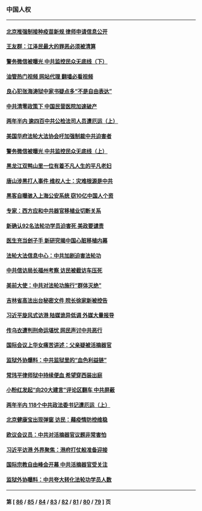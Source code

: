 ### 中国人权
---
#### [北京推强制接种疫苗新规 律师申请信息公开](../../pages/ncid278/n13775519.md?07080045) 
#### [王友群：江泽民最大的罪恶必须被清算](../../pages/ncid278/n13775167.md?07080045) 
#### [警务微信被曝光 中共监控民众无底线（下）](../../pages/ncid278/n13774421.md?07080045) 
#### [油管热门视频 网站代理 翻墙必看视频](http://209.222.30.114:81/youtube.html?07080045)
#### [良心犯张海涛狱中家书疑点多“不是自由表达”](../../pages/ncid278/n13775029.md?07080045) 
#### [中共清零政策下 中国民营医院加速破产](../../pages/ncid278/n13774881.md?07080045) 
#### [两年半内 逾四百中共公检法司人员遭厄运（上）](../../pages/ncid278/n13767733.md?07080045) 
#### [美国华府法轮大法协会吁加强制裁中共迫害者](../../pages/ncid278/n13774396.md?07080045) 
#### [警务微信被曝光 中共监控民众无底线（上）](../../pages/ncid278/n13774420.md?07080045) 
#### [黑龙江双鸭山里一位有着不凡人生的平凡老妇](../../pages/ncid278/n13774224.md?07080045) 
#### [唐山涉黑打人事件 维权人士：灾难根源是中共](../../pages/ncid278/n13773534.md?07080045) 
#### [黑客自曝骇入上海公安系统 窃10亿中国人个资](../../pages/ncid278/n13773395.md?07080045) 
#### [专家：西方应和中共器官移植业切断关系](../../pages/ncid278/n13772828.md?07080045) 
#### [新确认92名法轮功学员迫害死 美政要谴责](../../pages/ncid278/n13772701.md?07080045) 
#### [医生充当刽子手 新研究揭中国心脏移植内幕](../../pages/ncid278/n13772291.md?07080045) 
#### [法轮大法信息中心：中共加剧迫害法轮功](../../pages/ncid278/n13772403.md?07080045) 
#### [中共信访局长福州考察 访民被截访车压死](../../pages/ncid278/n13772028.md?07080045) 
#### [美前大使：中共对法轮功施行“群体灭绝”](../../pages/ncid278/n13771705.md?07080045) 
#### [吉林省高法出台秘密文件 院长徐家新被控告](../../pages/ncid278/n13771719.md?07080045) 
#### [习近平旋风式访港 陆媒诡异低调 外媒大量报导](../../pages/ncid278/n13771454.md?07080045) 
#### [传乌衣遭判刑命运堪忧 网民声讨中共恶行](../../pages/ncid278/n13771661.md?07080045) 
#### [国际会议上华女痛苦讲述：父亲疑被活摘器官](../../pages/ncid278/n13771583.md?07080045) 
#### [监狱外协爆料：中共监狱里的“血色利益链”](../../pages/ncid278/n13769954.md?07080045) 
#### [常玮平律师狱中持续便血 希望穿西装出庭](../../pages/ncid278/n13770493.md?07080045) 
#### [小粉红发起“向20大建言”评论区翻车 中共屏蔽](../../pages/ncid278/n13770518.md?07080045) 
#### [两年半内 118个中共政法委书记遭厄运（上）](../../pages/ncid278/n13763600.md?07080045) 
#### [北京健康宝出现弹窗 访民：藉疫情防控维稳](../../pages/ncid278/n13770682.md?07080045) 
#### [欧议会议员：中共对活摘器官议题非常害怕](../../pages/ncid278/n13770228.md?07080045) 
#### [习近平访港 外界聚焦：港府打仗般准备迎接](../../pages/ncid278/n13770101.md?07080045) 
#### [国际宗教自由峰会开幕 中共活摘器官受关注](../../pages/ncid278/n13769995.md?07080045) 
#### [监狱外协曝料：中共夸大转化法轮功学员人数](../../pages/ncid278/n13769180.md?07080045) 

---
#### 第 [ [86](./86.md?07080045) / [85](./85.md?07080045) / [84](./84.md?07080045) / [83](./83.md?07080045) / [82](./82.md?07080045) / [81](./81.md?07080045) / [80](./80.md?07080045) / [79](./79.md?07080045) ] 页
